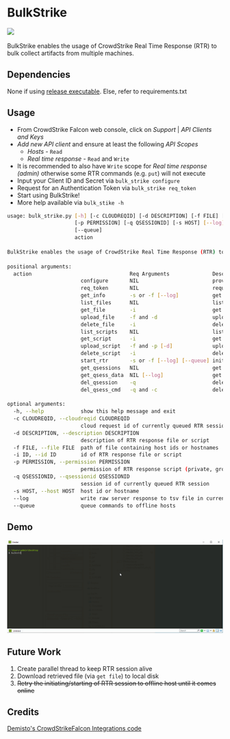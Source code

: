 # BulkStrike
![](https://img.shields.io/badge/python-3-blue.svg)

BulkStrike enables the usage of CrowdStrike Real Time Response (RTR) to bulk collect artifacts from multiple machines.

## Dependencies
None if using [release executable](https://github.com/Silv3rHorn/BulkStrike/releases).
Else, refer to requirements.txt

## Usage
* From CrowdStrike Falcon web console, click on _Support_ | _API Clients and Keys_
* _Add new API client_ and ensure at least the following _API Scopes_
    * _Hosts_ - `Read`
    * _Real time response_ - `Read` and `Write`
* It is recommended to also have `Write` scope for _Real time response (admin)_ otherwise some RTR commands (e.g. `put`) will not execute
* Input your Client ID and Secret via `bulk_strike configure`
* Request for an Authentication Token via `bulk_strike req_token`
* Start using BulkStrike!
* More help available via `bulk_stike -h` 
```bash
usage: bulk_strike.py [-h] [-c CLOUDREQID] [-d DESCRIPTION] [-f FILE] [-i ID]
                      [-p PERMISSION] [-q QSESSIONID] [-s HOST] [--log]
                      [--queue]
                      action

BulkStrike enables the usage of CrowdStrike Real Time Response (RTR) to bulk execute commands on multiple machines.

positional arguments:
  action                                Req Arguments              Description
                        configure       NIL                        provide CrowdStrike Client ID and/or Secret.
                        req_token       NIL                        request for CrowdStrike authentication token.
                        get_info        -s or -f [--log]           get system info of provided host id or hostname.
                        list_files      NIL                        list basic info of all RTR response files on CrowdStrike Cloud.
                        get_file        -i                         get detailed info of a RTR response file on CrowdStrike Cloud.
                        upload_file     -f and -d                  upload a RTR response file to CrowdStrike Cloud.
                        delete_file     -i                         delete a RTR response file from CrowdStrike Cloud.
                        list_scripts    NIL                        list basic info of all RTR response files on CrowdStrike Cloud.
                        get_script      -i                         get detailed info of a RTR response file on CrowdStrike Cloud.
                        upload_script   -f and -p [-d]             upload a RTR response file to CrowdStrike Cloud.
                        delete_script   -i                         delete a RTR response file from CrowdStrike Cloud.
                        start_rtr       -s or -f [--log] [--queue] initialise rtr session on specified hosts.
                        get_qsessions   NIL                        get session ids of RTR sessions that had commands queued.
                        get_qsess_data  NIL [--log]                get metadata of RTR sessions that had commands queued.
                        del_qsession    -q                         delete a currently queued RTR session.
                        del_qsess_cmd   -q and -c                  delete a currently queued RTR session command.

optional arguments:
  -h, --help            show this help message and exit
  -c CLOUDREQID, --cloudreqid CLOUDREQID
                        cloud request id of currently queued RTR session command
  -d DESCRIPTION, --description DESCRIPTION
                        description of RTR response file or script
  -f FILE, --file FILE  path of file containing host ids or hostnames
  -i ID, --id ID        id of RTR response file or script
  -p PERMISSION, --permission PERMISSION
                        permission of RTR response script (private, group, public)
  -q QSESSIONID, --qsessionid QSESSIONID
                        session id of currently queued RTR session
  -s HOST, --host HOST  host id or hostname
  --log                 write raw server response to tsv file in current working directory
  --queue               queue commands to offline hosts
```

## Demo
![](demo.gif)

## Future Work
1. Create parallel thread to keep RTR session alive
2. Download retrieved file (via `get file`) to local disk
3. ~~Retry the initiating/starting of RTR session to offline host until it comes online~~

## Credits
[Demisto's CrowdStrikeFalcon Integrations code](https://github.com/demisto/content/blob/f8a0f42576a05b27389faf9f89518bbab4dd21cc/Integrations/CrowdStrikeFalcon/CrowdStrikeFalcon.py)

